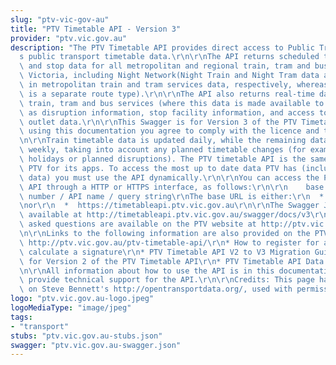 ```yaml
---
slug: "ptv-vic-gov-au"
title: "PTV Timetable API - Version 3"
provider: "ptv.vic.gov.au"
description: "The PTV Timetable API provides direct access to Public Transport Victoria’\
  s public transport timetable data.\r\n\r\nThe API returns scheduled timetable, route\
  \ and stop data for all metropolitan and regional train, tram and bus services in\
  \ Victoria, including Night Network(Night Train and Night Tram data are included\
  \ in metropolitan train and tram services data, respectively, whereas Night Bus\
  \ is a separate route type).\r\n\r\nThe API also returns real-time data for metropolitan\
  \ train, tram and bus services (where this data is made available to PTV), as well\
  \ as disruption information, stop facility information, and access to myki ticket\
  \ outlet data.\r\n\r\nThis Swagger is for Version 3 of the PTV Timetable API. By\
  \ using this documentation you agree to comply with the licence and terms of service.\r\
  \n\r\nTrain timetable data is updated daily, while the remaining data is updated\
  \ weekly, taking into account any planned timetable changes (for example, due to\
  \ holidays or planned disruptions). The PTV timetable API is the same API used by\
  \ PTV for its apps. To access the most up to date data PTV has (including real-time\
  \ data) you must use the API dynamically.\r\n\r\nYou can access the PTV Timetable\
  \ API through a HTTP or HTTPS interface, as follows:\r\n\r\n    base URL / version\
  \ number / API name / query string\r\nThe base URL is either:\r\n  *  http://timetableapi.ptv.vic.gov.au\r\
  \nor\r\n  *  https://timetableapi.ptv.vic.gov.au\r\n\r\nThe Swagger JSON file is\
  \ available at http://timetableapi.ptv.vic.gov.au/swagger/docs/v3\r\n\r\nFrequently\
  \ asked questions are available on the PTV website at http://ptv.vic.gov.au/apifaq\r\
  \n\r\nLinks to the following information are also provided on the PTV website at\
  \ http://ptv.vic.gov.au/ptv-timetable-api/\r\n* How to register for an API key and\
  \ calculate a signature\r\n* PTV Timetable API V2 to V3 Migration Guide\r\n* Documentation\
  \ for Version 2 of the PTV Timetable API\r\n* PTV Timetable API Data Quality Statement\r\
  \n\r\nAll information about how to use the API is in this documentation. PTV cannot\
  \ provide technical support for the API.\r\n\r\nCredits: This page has been based\
  \ on Steve Bennett's http://opentransportdata.org/, used with permission.\r\n"
logo: "ptv.vic.gov.au-logo.jpeg"
logoMediaType: "image/jpeg"
tags:
- "transport"
stubs: "ptv.vic.gov.au-stubs.json"
swagger: "ptv.vic.gov.au-swagger.json"
---
```

